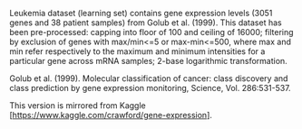 Leukemia dataset (learning set) contains gene expression levels (3051 genes and 38 patient samples) from Golub et al. (1999). This dataset has been pre-processed: capping into floor of 100 and ceiling of 16000; filtering by exclusion of genes with max/min<=5 or max-min<=500, where max and min refer respectively to the maximum and minimum intensities for a particular gene across mRNA samples; 2-base logarithmic transformation.

Golub et al. (1999). Molecular classification of cancer: class discovery and class prediction by gene expression monitoring, Science, Vol. 286:531-537. 

This version is mirrored from Kaggle [https://www.kaggle.com/crawford/gene-expression].
